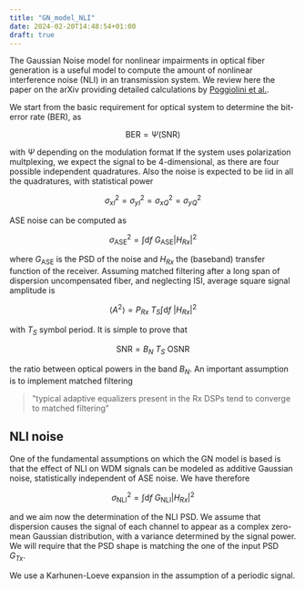 ```yaml
---
title: "GN_model_NLI"
date: 2024-02-20T14:48:54+01:00
draft: true
---
```


The Gaussian Noise model for nonlinear impairments in optical fiber generation is a useful model to compute the amount of nonlinear interference noise (NLI) in an transmission system.
We review here the paper on the arXiv providing detailed calculations by [Poggiolini et al.](https://arxiv.org/abs/1209.0394).

We start from the basic requirement for optical system to determine the bit-error rate (BER), as
```math
\mathrm{BER} = \Psi(\mathrm{SNR})  
```
with $\Psi$ depending on the modulation format
If the system uses polarization multplexing, we expect the signal to be 4-dimensional, as there are four possible independent quadratures. Also the noise is expected to be iid in all the quadratures, with statistical power
```math
  \sigma_{xI}^2 = \sigma_{yI}^2 = \sigma_{xQ}^2 = \sigma_{yQ}^2 
```
ASE noise can be computed as
```math
  \sigma^2_{\mathrm{ASE}} = \int \mathrm{d}{f}  \ G_{\mathrm{ASE}} |H_{Rx}|^2
```
where $G_{\mathrm{ASE}}$ is the PSD of the noise and $H_{Rx}$ the (baseband) transfer function of the receiver. 
Assuming matched filtering after a long span of dispersion uncompensated fiber, and neglecting ISI, average square signal amplitude is 
```math
  \langle A^2\rangle  = P_{Rx} \ T_S \int \mathrm{d}f \ |H_{Rx} |^2 
```
with $T_S$ symbol period.
It is simple to prove that
```math
\mathrm{SNR} = B_N  \ T_S \ \mathrm{OSNR}
``` 
the ratio between optical powers in the band $B_N$. 
An important assumption is to implement matched filtering
>"typical adaptive equalizers present in
>the Rx DSPs tend to converge to matched filtering"

## NLI noise
One of the fundamental assumptions on which the GN model is
based is that the effect of NLI on WDM signals can be modeled as additive Gaussian noise, statistically independent of ASE noise. 
We have therefore 
```math
\sigma^2_{\mathrm{NLI}} = \int \mathrm{d}f \ G_{\mathrm{NLI}}  | H_{Rx}|^2
```
and we aim now the determination of the NLI PSD. 
We assume that dispersion causes the signal of each channel to appear as a complex zero-mean Gaussian distribution, with a variance determined by the signal power. We will require that the PSD shape is matching the one of the input PSD $G_{Tx}$.

We use a Karhunen-Loeve expansion in the assumption of a periodic signal. 

